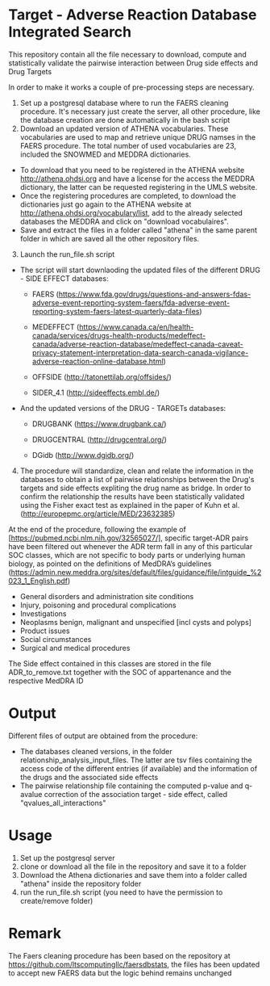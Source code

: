 # Target - Adverse Reaction Database Integrated Search
This repository contain all the file necessary to download, compute and statistically validate the pairwise interaction between Drug side effects and Drug Targets

In order to make it works a couple of pre-processing steps are necessary.
1) Set up a postgresql database where to run the FAERS cleaning procedure. It's necessary just create the server, all other procedure, like the database creation are done automatically in the bash script
2) Download an updated version of ATHENA vocabularies. These vocabularies are used to map and retrieve unique DRUG namses in the FAERS procedure. The total number of used vocabularies are 23, included the SNOWMED and MEDDRA dictionaries.
  - To download that you need to be registered in the ATHENA website http://athena.ohdsi.org and have a license for the access the MEDDRA dictionary, the latter can be requested registering in the UMLS website.
  - Once the registering procedures are completed, to download the dictionaries  just go again to the ATHENA website at http://athena.ohdsi.org/vocabulary/list, add to the already selected databases the MEDDRA and click on "download vocabulaires".
  - Save and extract the files in a folder called "athena" in the same parent folder in which are saved all the other repository files.
3) Launch the run_file.sh script
  - The script will start downlaoding the updated files of the different DRUG - SIDE EFFECT databases:
  
      - FAERS (https://www.fda.gov/drugs/questions-and-answers-fdas-adverse-event-reporting-system-faers/fda-adverse-event-reporting-system-faers-latest-quarterly-data-files)
      
      - MEDEFFECT (https://www.canada.ca/en/health-canada/services/drugs-health-products/medeffect-canada/adverse-reaction-database/medeffect-canada-caveat-privacy-statement-interpretation-data-search-canada-vigilance-adverse-reaction-online-database.html)
      
      - OFFSIDE (http://tatonettilab.org/offsides/)
      
      - SIDER_4.1 (http://sideeffects.embl.de/)
      
  - And the updated versions of the DRUG - TARGETs databases:
  
      - DRUGBANK (https://www.drugbank.ca/)
      
      - DRUGCENTRAL (http://drugcentral.org/)
      
      - DGidb (http://www.dgidb.org/)

4) The procedure will standardize, clean and relate the information in the databases to obtain a list of pairwise relationships between the Drug's targets and side effects expliting the drug name as bridge.
In order to confirm the relationship the results have been statistically validated using the Fisher exact test as explained in the paper of Kuhn et al. (http://europepmc.org/article/MED/23632385)

At the end of the procedure, following the example of [https://pubmed.ncbi.nlm.nih.gov/32565027/], specific target-ADR pairs have been filtered out whenever the ADR term fall in any of this particular SOC classes, which are not specific to body parts or underlying human biology, as pointed on the definitions of MedDRA’s guidelines
(https://admin.new.meddra.org/sites/default/files/guidance/file/intguide_%2023_1_English.pdf)
  - General disorders and administration site conditions
  - Injury, poisoning and procedural complications
  - Investigations
  - Neoplasms benign, malignant and unspecified [incl cysts and polyps]
  - Product issues
  - Social circumstances
  - Surgical and medical procedures
  
The Side effect contained in this classes are stored in the file ADR_to_remove.txt together with the SOC of appartenance and the respective MedDRA ID 


# Output
Different files of output are obtained from the procedure:
  - The databases cleaned versions, in the folder relationship_analysis_input_files. The latter are tsv files containing the access code of the different entries (if available) and the information of the drugs and the associated side effects 
  - The pairwise relationship file containing the computed p-value and q-avalue correction of the association target - side effect, called "qvalues_all_interactions"

# Usage
1) Set up the postgresql server
2) clone or download all the file in the repository and save it to a folder
3) Download the Athena dictionaries and save them into a folder called "athena" inside the repository folder
4) run the run_file.sh script (you need to have the permission to create/remove folder)

# Remark
The Faers cleaning procedure has been based on the repository at https://github.com/ltscomputingllc/faersdbstats, the files has been updated to accept new FAERS data but the logic behind remains unchanged
